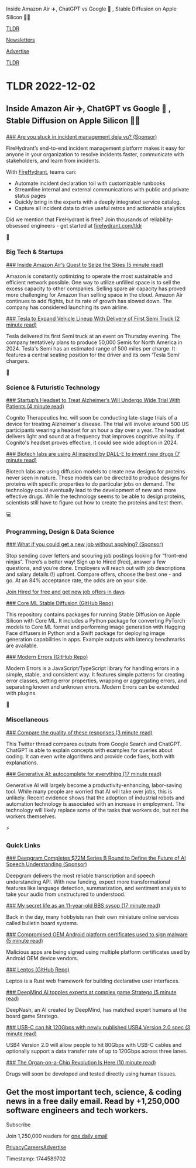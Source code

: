 Inside Amazon Air ✈️, ChatGPT vs Google 🤖 , Stable Diffusion on Apple Silicon 👨‍💻

[TLDR](/)

[Newsletters](/newsletters)

[Advertise](https://advertise.tldr.tech/)

[TLDR](/)

# TLDR 2022-12-02

## Inside Amazon Air ✈️, ChatGPT vs Google 🤖 , Stable Diffusion on Apple Silicon 👨‍💻

### 

[### Are you stuck in incident management deja vu? (Sponsor)](http://firehydrant.com/tldr)

FireHydrant’s end-to-end incident management platform makes it easy for anyone in your organization to resolve incidents faster, communicate with stakeholders, and learn from incidents.

With [FireHydrant](http://firehydrant.com/tldr), teams can:

* Automate incident declaration toil with customizable runbooks
* Streamline internal and external communications with public and private status pages
* Quickly bring in the experts with a deeply integrated service catalog.
* Capture all incident data to drive useful retros and actionable analytics

Did we mention that FireHydrant is free? Join thousands of reliability-obsessed engineers - get started at [firehydrant.com/tldr](http://firehydrant.com/tldr)

📱

### Big Tech & Startups

[### Inside Amazon Air’s Quest to Seize the Skies (5 minute read)](https://archive.ph/XEuP8?utm_source=tldrnewsletter)

Amazon is constantly optimizing to operate the most sustainable and efficient network possible. One way to utilize unfilled space is to sell the excess capacity to other companies. Selling spare air capacity has proved more challenging for Amazon than selling space in the cloud. Amazon Air continues to add flights, but its rate of growth has slowed down. The company has considered launching its own airline.

[### Tesla to Expand Vehicle Lineup With Delivery of First Semi Truck (2 minute read)](https://archive.ph/GHl5h?utm_source=tldrnewsletter)

Tesla delivered its first Semi truck at an event on Thursday evening. The company tentatively plans to produce 50,000 Semis for North America in 2024. Tesla's Semi has an estimated range of 500 miles per charge. It features a central seating position for the driver and its own 'Tesla Semi' chargers.

🚀

### Science & Futuristic Technology

[### Startup’s Headset to Treat Alzheimer’s Will Undergo Wide Trial With Patients (4 minute read)](https://archive.ph/A3AJb#selection-3661.14-3669.109?utm_source=tldrnewsletter)

Cognito Therapeutics Inc. will soon be conducting late-stage trials of a device for treating Alzheimer's disease. The trial will involve around 500 US participants wearing a headset for an hour a day over a year. The headset delivers light and sound at a frequency that improves cognitive ability. If Cognito's headset proves effective, it could see wide adoption in 2024.

[### Biotech labs are using AI inspired by DALL-E to invent new drugs (7 minute read)](https://archive.ph/TTlFT?utm_source=tldrnewsletter)

Biotech labs are using diffusion models to create new designs for proteins never seen in nature. These models can be directed to produce designs for proteins with specific properties to do particular jobs on demand. The technology could eventually lead to the development of new and more effective drugs. While the technology seems to be able to design proteins, scientists still have to figure out how to create the proteins and test them.

💻

### Programming, Design & Data Science

[### What if you could get a new job without applying? (Sponsor)](https://hired.com/join/?utm_source=newsletter&amp;utm_medium=sponsor&amp;utm_campaign=(b2c)(l-all)(r-all)(tldrnewsletter)&amp;utm_content=find-a-job)

Stop sending cover letters and scouring job postings looking for “front-end ninjas”. There’s a better way! Sign up to Hired (free), answer a few questions, and you’re done. Employers will reach out with job descriptions and salary details (!) upfront. Compare offers, choose the best one - and go. At an 84% acceptance rate, the odds are on your side.

[Join Hired for free and get new job offers in days](https://hired.com/join/?utm_source=newsletter&utm_medium=sponsor&utm_campaign=(b2c)(l-all)(r-all)(tldrnewsletter)&utm_content=find-a-job)

[### Core ML Stable Diffusion (GitHub Repo)](https://github.com/apple/ml-stable-diffusion?utm_source=tldrnewsletter)

This repository contains packages for running Stable Diffusion on Apple Silicon with Core ML. It includes a Python package for converting PyTorch models to Core ML format and performing image generation with Hugging Face diffusers in Python and a Swift package for deploying image generation capabilities in apps. Example outputs with latency benchmarks are available.

[### Modern Errors (GitHub Repo)](https://github.com/ehmicky/modern-errors?utm_source=tldrnewsletter)

Modern Errors is a JavaScript/TypeScript library for handling errors in a simple, stable, and consistent way. It features simple patterns for creating error classes, setting error properties, wrapping or aggregating errors, and separating known and unknown errors. Modern Errors can be extended with plugins.

🎁

### Miscellaneous

[### Compare the quality of these responses (3 minute read)](https://threadreaderapp.com/jdjkelly/status/1598021488795586561)

This Twitter thread compares outputs from Google Search and ChatGPT. ChatGPT is able to explain concepts with examples for queries about coding. It can even write algorithms and provide code fixes, both with explanations.

[### Generative AI: autocomplete for everything (17 minute read)](https://archive.ph/El8P1?utm_source=tldrnewsletter)

Generative AI will largely become a productivity-enhancing, labor-saving tool. While many people are worried that AI will take over jobs, this is unlikely. Recent evidence shows that the adoption of industrial robots and automation technology is associated with an increase in employment. The technology will likely replace some of the tasks that workers do, but not the workers themselves.

⚡

### Quick Links

[### Deepgram Completes $72M Series B Round to Define the Future of AI Speech Understanding (Sponsor)](https://dpgr.am/6ba499c)

Deepgram delivers the most reliable transcription and speech understanding API. With new funding, expect more transformational features like language detection, summarization, and sentiment analysis to take your audio from unstructured to understood.

[### My secret life as an 11-year-old BBS sysop (17 minute read)](https://arstechnica.com/information-technology/2022/12/my-secret-life-as-an-11-year-old-bbs-sysop/?utm_source=tldrnewsletter)

Back in the day, many hobbyists ran their own miniature online services called bulletin board systems.

[### Compromised OEM Android platform certificates used to sign malware (5 minute read)](https://www.bleepingcomputer.com/news/security/compromised-oem-android-platform-certificates-used-to-sign-malware/amp/)

Malicious apps are being signed using multiple platform certificates used by Android OEM device vendors.

[### Leptos (GitHub Repo)](https://github.com/gbj/leptos?utm_source=tldrnewsletter)

Leptos is a Rust web framework for building declarative user interfaces.

[### DeepMind AI topples experts at complex game Stratego (5 minute read)](https://www.nature.com/articles/d41586-022-04246-7?utm_source=tldrnewsletter)

DeepNash, an AI created by DeepMind, has matched expert humans at the board game Stratego.

[### USB-C can hit 120Gbps with newly published USB4 Version 2.0 spec (3 minute read)](https://arstechnica.com/gadgets/2022/10/usb-c-can-hit-120gbps-with-newly-published-usb4-version-2-0-spec/?utm_source=tldrnewsletter)

USB4 Version 2.0 will allow people to hit 80Gbps with USB-C cables and optionally support a data transfer rate of up to 120Gbps across three lanes.

[### The Organ-on-a-Chip Revolution Is Here (10 minute read)](https://thereader.mitpress.mit.edu/the-organ-on-a-chip-revolution-is-here/?utm_source=tldrnewsletter)

Drugs will soon be developed and tested directly using human tissues.

## Get the most important tech, science, & coding news in a free daily email. Read by +1,250,000 software engineers and tech workers.

Subscribe

Join 1,250,000 readers for [one daily email](/api/latest/tech)

[Privacy](/privacy)[Careers](https://jobs.ashbyhq.com/tldr.tech)[Advertise](/tech/advertise)

Timestamp: 1744589702